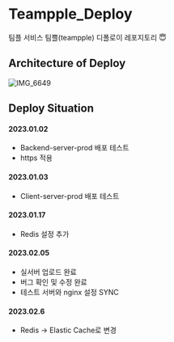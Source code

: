 # Teampple_Deploy
팀플 서비스 팀쁠(teampple) 디폴로이 레포지토리 😇 


## Architecture of Deploy
![IMG_6649](https://user-images.githubusercontent.com/62806067/210494300-63687b61-869d-4d08-8c4a-fb60bf353a5b.JPG)


## Deploy Situation
#### 2023.01.02
* Backend-server-prod 배포 테스트
* https 적용

#### 2023.01.03
* Client-server-prod 배포 테스트

#### 2023.01.17
* Redis 설정 추가

#### 2023.02.05
* 실서버 업로드 완료
* 버그 확인 및 수정 완료
* 테스트 서버와 nginx 설정 SYNC

#### 2023.02.6
* Redis -> Elastic Cache로 변경
